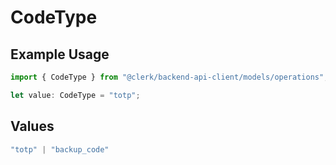 # CodeType

## Example Usage

```typescript
import { CodeType } from "@clerk/backend-api-client/models/operations";

let value: CodeType = "totp";
```

## Values

```typescript
"totp" | "backup_code"
```
